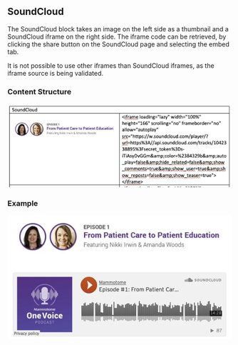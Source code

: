 ## SoundCloud

The SoundCloud block takes an image on the left side as a thumbnail and a SoundCloud iframe on the right side.
The iframe code can be retrieved, by clicking the share button on the SoundCloud page and selecting the embed tab.

It is not possible to use other iframes than SoundCloud iframes, as the iframe source is being validated.

### Content Structure
![soundcloud-block.png](..%2Fassets%2Fsoundcloud-block.png)

### Example
![soundcloud-example.png](..%2Fassets%2Fsoundcloud-example.png)
